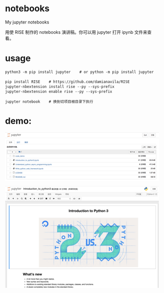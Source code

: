 # notebooks

My jupyter notebooks

用使 RISE 制作的 notebooks 演讲稿。你可以用 jupyter 打开 ipynb 文件来查看。

# usage

```
python3 -m pip install jupyter    # or python -m pip install jupyter

pip install RISE    # https://github.com/damianavila/RISE
jupyter-nbextension install rise --py --sys-prefix
jupyter-nbextension enable rise --py --sys-prefix

jupyter notebook    # 换到切项目根目录下执行
```

# demo:

![](imgs/demo1.png)

![](imgs/demo2.png)
